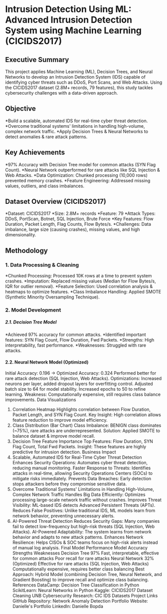 # Intrusion Detection Using ML: Advanced Intrusion Detection System using Machine Learning (CICIDS2017)
 
 ## Executive Summary
This project applies Machine Learning (ML), Decision Trees, and Neural Networks to develop an Intrusion Detection System (IDS) capable of identifying cyber threats such as DDoS, Port Scans, and Web Attacks. Using the CICIDS2017 dataset (2.8M+ records, 79 features), this study tackles cybersecurity challenges with a data-driven approach.

## Objective
*Build a scalable, automated IDS for real-time cyber threat detection.
*Overcome traditional systems' limitations in handling high-volume, complex network traffic.
*Apply Decision Trees & Neural Networks to detect anomalies & rare attack patterns.

## Key Achievements
 *97% Accuracy with Decision Tree model for common attacks (SYN Flag Count).
 *Neural Network outperformed for rare attacks like SQL Injection & Web Attacks.
 *Data Optimization: Chunked processing (10,000 rows) prevented memory crashes.
 *Feature Engineering: Addressed missing values, outliers, and class imbalances.
 
 ## Dataset Overview (CICIDS2017)
*Dataset: CICIDS2017
*Size: 2.8M+ records 
*Feature: 79
*Attack Types: DDoS, PortScan, Botnet, SQL Injection, Brute Force
*Key Features: Flow Duration, Packet Length, Flag Counts, Flow Bytes/s.
*Challenges: Data imbalance, large size (causing crashes), missing values, and high dimensionality.

## Methodology
### 1. Data Processing & Cleaning
*Chunked Processing: Processed 10K rows at a time to prevent system crashes.
*Imputation: Replaced missing values (Median for Flow Bytes/s, IQR for outlier removal).
*Feature Selection: Used correlation analysis & heatmaps to optimize features.
*Class Imbalance Handling: Applied SMOTE (Synthetic Minority Oversampling Technique).

### 2. Model Development
##### 2.1. Decision Tree Model
*Achieved 97% accuracy for common attacks.
*Identified important features: SYN Flag Count, Flow Duration, Fwd Packets.
*Strengths: High interpretability, fast performance.
*Weaknesses: Struggled with rare attacks.
#### 2.2. Neural Network Model (Optimized)
Initial Accuracy: 0.196 → Optimized Accuracy: 0.324
Performed better for rare attack detection (SQL Injection, Web Attacks).
Optimizations:
Increased neurons per layer, added dropout layers for overfitting control.
Adjusted batch size to 64 for model stability.
Increased epochs to 50 to refine learning.
Weakness: Computationally expensive, still requires class balance improvements.
Data Visualizations
1. Correlation Heatmap
Highlights correlation between Flow Duration, Packet Length, and SYN Flag Count.
Key Insight: High correlation allows feature reduction to improve model efficiency.
2. Class Distribution (Bar Chart)
Class Imbalance: BENIGN class dominates (~75%), rare attacks are underrepresented.
Solution: Applied SMOTE to balance dataset & improve model recall.
3. Decision Tree Feature Importance
Top Features: Flow Duration, SYN Flag Count, Total Fwd Packets.
Insight: These features are highly predictive for intrusion detection.
Business Impact
1. Scalable, Automated IDS for Real-Time Cyber Threat Detection
Enhances Security Operations: Automates cyber threat detection, reducing manual monitoring.
Faster Response to Threats: Identifies attacks in real-time, allowing Security Operations Centers (SOCs) to mitigate risks immediately.
Prevents Data Breaches: Early detection stops attackers before they compromise sensitive data.
2. Overcome Traditional Systems' Limitations in Handling High-Volume, Complex Network Traffic
Handles Big Data Efficiently: Optimizes processing large-scale network traffic without crashes.
Improves Threat Visibility: ML-based IDS detects Advanced Persistent Threats (APTs).
Reduces False Positives: Unlike traditional IDS, ML models learn from network behavior, preventing unnecessary alerts.
3. AI-Powered Threat Detection
Reduces Security Gaps: Many companies fail to detect low-frequency but high-risk threats (SQL Injection, Web Attacks).
AI-Powered Adaptability: The system learns from network behavior and adapts to new attack patterns.
Enhances Network Resilience: Helps CISOs & SOC teams focus on high-risk alerts instead of manual log analysis.
Final Model Performance
Model
Accuracy
Strengths
Weaknesses
Decision Tree
97%
Fast, interpretable, effective for common attacks
Poor recall for rare attacks
Neural Network
32% (Optimized)
Effective for rare attacks (SQL Injection, Web Attacks)
Computationally expensive, requires better class balancing
Best Approach: Hybrid Model (combining Decision Tree, Neural Network, and Gradient Boosting) to improve recall and optimize class balancing.
References
DataCamp: Decision Tree Classification in Python
ScikitLearn: Neural Networks in Python
Kaggle: CICIDS2017 Dataset Cleaning
UNB Cybersecurity Research: CIC IDS Datasets
Project Links
GitHub Repository: Network Anomaly Detection
Portfolio Website: Danielle's Portfolio
LinkedIn: Danielle Bopda

